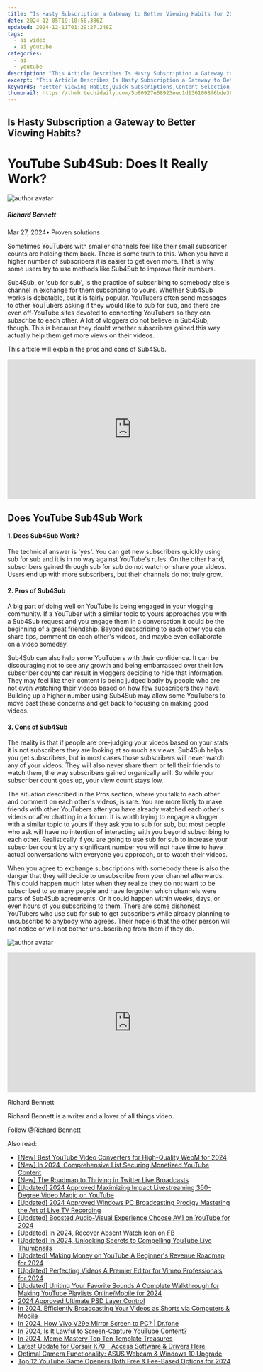 ```yaml
---
title: "Is Hasty Subscription a Gateway to Better Viewing Habits for 2024"
date: 2024-12-05T19:10:56.386Z
updated: 2024-12-11T01:29:27.248Z
tags:
  - ai video
  - ai youtube
categories:
  - ai
  - youtube
description: "This Article Describes Is Hasty Subscription a Gateway to Better Viewing Habits for 2024"
excerpt: "This Article Describes Is Hasty Subscription a Gateway to Better Viewing Habits for 2024"
keywords: "Better Viewing Habits,Quick Subscriptions,Content Selection,Viewer Engagement,Streamline Habits,Quality Media,Optimal Viewing"
thumbnail: https://thmb.techidaily.com/5b80927e68923eec1d1361008f6bde3827f135dcc6188baf767c77fe55f4ad9e.png
---
```


## Is Hasty Subscription a Gateway to Better Viewing Habits?

# YouTube Sub4Sub: Does It Really Work?

![author avatar](https://images.wondershare.com/filmora/article-images/richard-bennett.jpg)

##### Richard Bennett

 Mar 27, 2024• Proven solutions

 Sometimes YouTubers with smaller channels feel like their small subscriber counts are holding them back. There is some truth to this. When you have a higher number of subscribers it is easier to get even more. That is why some users try to use methods like Sub4Sub to improve their numbers.

 Sub4Sub, or 'sub for sub', is the practice of subscribing to somebody else's channel in exchange for them subscribing to yours. Whether Sub4Sub works is debatable, but it is fairly popular. YouTubers often send messages to other YouTubers asking if they would like to sub for sub, and there are even off-YouTube sites devoted to connecting YouTubers so they can subscribe to each other. A lot of vloggers do not believe in Sub4Sub, though. This is because they doubt whether subscribers gained this way actually help them get more views on their videos.

 This article will explain the pros and cons of Sub4Sub.

<!-- affiliate ads begin -->
<iframe width="560" height="315" src="https://www.youtube.com/embed/X4q6gyaEojM?si=ImdFm6Zsr0azykqV" title="YouTube video player" frameborder="0" allow="accelerometer; autoplay; clipboard-write; encrypted-media; gyroscope; picture-in-picture; web-share" referrerpolicy="strict-origin-when-cross-origin" allowfullscreen></iframe>
<!-- affiliate ads end -->

## Does YouTube Sub4Sub Work

#### 1\. Does Sub4Sub Work?

 The technical answer is 'yes'. You can get new subscribers quickly using sub for sub and it is in no way against YouTube's rules. On the other hand, subscribers gained through sub for sub do not watch or share your videos. Users end up with more subscribers, but their channels do not truly grow.

#### 2\. Pros of Sub4Sub

 A big part of doing well on YouTube is being engaged in your vlogging community. If a YouTuber with a similar topic to yours approaches you with a Sub4Sub request and you engage them in a conversation it could be the beginning of a great friendship. Beyond subscribing to each other you can share tips, comment on each other's videos, and maybe even collaborate on a video someday.

 Sub4Sub can also help some YouTubers with their confidence. It can be discouraging not to see any growth and being embarrassed over their low subscriber counts can result in vloggers deciding to hide that information. They may feel like their content is being judged badly by people who are not even watching their videos based on how few subscribers they have. Building up a higher number using Sub4Sub may allow some YouTubers to move past these concerns and get back to focusing on making good videos.

#### 3\. Cons of Sub4Sub

 The reality is that if people are pre-judging your videos based on your stats it is not subscribers they are looking at so much as views. Sub4Sub helps you get subscribers, but in most cases those subscribers will never watch any of your videos. They will also never share them or tell their friends to watch them, the way subscribers gained organically will. So while your subscriber count goes up, your view count stays low.

 The situation described in the Pros section, where you talk to each other and comment on each other's videos, is rare. You are more likely to make friends with other YouTubers after you have already watched each other's videos or after chatting in a forum. It is worth trying to engage a vlogger with a similar topic to yours if they ask you to sub for sub, but most people who ask will have no intention of interacting with you beyond subscribing to each other. Realistically if you are going to use sub for sub to increase your subscriber count by any significant number you will not have time to have actual conversations with everyone you approach, or to watch their videos.

 When you agree to exchange subscriptions with somebody there is also the danger that they will decide to unsubscribe from your channel afterwards. This could happen much later when they realize they do not want to be subscribed to so many people and have forgotten which channels were parts of Sub4Sub agreements. Or it could happen within weeks, days, or even hours of you subscribing to them. There are some dishonest YouTubers who use sub for sub to get subscribers while already planning to unsubscribe to anybody who agrees. Their hope is that the other person will not notice or will not bother unsubscribing from them if they do.

![author avatar](https://images.wondershare.com/filmora/article-images/richard-bennett.jpg)

<!-- affiliate ads begin -->
<iframe width="560" height="315" src="https://www.youtube.com/embed/OZQJUTr44rA?si=ADA0nD1VnXjR_sH0" title="YouTube video player" frameborder="0" allow="accelerometer; autoplay; clipboard-write; encrypted-media; gyroscope; picture-in-picture; web-share" referrerpolicy="strict-origin-when-cross-origin" allowfullscreen></iframe>
<!-- affiliate ads end -->

Richard Bennett

Richard Bennett is a writer and a lover of all things video.

Follow @Richard Bennett

<ins class="adsbygoogle"
     style="display:block"
     data-ad-format="autorelaxed"
     data-ad-client="ca-pub-7571918770474297"
     data-ad-slot="1223367746"></ins>

<ins class="adsbygoogle"
     style="display:block"
     data-ad-client="ca-pub-7571918770474297"
     data-ad-slot="8358498916"
     data-ad-format="auto"
     data-full-width-responsive="true"></ins>

<span class="atpl-alsoreadstyle">Also read:</span>
<div><ul>
<li><a href="https://youtube-webster.techidaily.com/est-youtube-video-converters-for-high-quality-webm-for-2024/"><u>[New] Best YouTube Video Converters for High-Quality WebM for 2024</u></a></li>
<li><a href="https://youtube-webster.techidaily.com/n-2024-comprehensive-list-securing-monetized-youtube-content/"><u>[New] In 2024, Comprehensive List Securing Monetized YouTube Content</u></a></li>
<li><a href="https://twitter-videos.techidaily.com/new-the-roadmap-to-thriving-in-twitter-live-broadcasts/"><u>[New] The Roadmap to Thriving in Twitter Live Broadcasts</u></a></li>
<li><a href="https://youtube-webster.techidaily.com/ed-2024-approved-maximizing-impact-livestreaming-360-degree-video-magic-on-youtube/"><u>[Updated] 2024 Approved Maximizing Impact Livestreaming 360-Degree Video Magic on YouTube</u></a></li>
<li><a href="https://digital-screen-recording.techidaily.com/updated-2024-approved-windows-pc-broadcasting-prodigy-mastering-the-art-of-live-tv-recording/"><u>[Updated] 2024 Approved Windows PC Broadcasting Prodigy Mastering the Art of Live TV Recording</u></a></li>
<li><a href="https://youtube-webster.techidaily.com/ed-boosted-audio-visual-experience-choose-av1-on-youtube-for-2024/"><u>[Updated] Boosted Audio-Visual Experience Choose AV1 on YouTube for 2024</u></a></li>
<li><a href="https://facebook-clips.techidaily.com/updated-in-2024-recover-absent-watch-icon-on-fb/"><u>[Updated] In 2024, Recover Absent Watch Icon on FB</u></a></li>
<li><a href="https://youtube-webster.techidaily.com/ed-in-2024-unlocking-secrets-to-compelling-youtube-live-thumbnails/"><u>[Updated] In 2024, Unlocking Secrets to Compelling YouTube Live Thumbnails</u></a></li>
<li><a href="https://youtube-webster.techidaily.com/ed-making-money-on-youtube-a-beginners-revenue-roadmap-for-2024/"><u>[Updated] Making Money on YouTube A Beginner's Revenue Roadmap for 2024</u></a></li>
<li><a href="https://vimeo-videos.techidaily.com/updated-perfecting-videos-a-premier-editor-for-vimeo-professionals-for-2024/"><u>[Updated] Perfecting Videos A Premier Editor for Vimeo Professionals for 2024</u></a></li>
<li><a href="https://youtube-blog.techidaily.com/ed-uniting-your-favorite-sounds-a-complete-walkthrough-for-making-youtube-playlists-onlinemobile-for-2024/"><u>[Updated] Uniting Your Favorite Sounds A Complete Walkthrough for Making YouTube Playlists Online/Mobile for 2024</u></a></li>
<li><a href="https://fox-friendly.techidaily.com/2024-approved-ultimate-psd-layer-control/"><u>2024 Approved Ultimate PSD Layer Control</u></a></li>
<li><a href="https://youtube-webster.techidaily.com/24-efficiently-broadcasting-your-videos-as-shorts-via-computers-and-mobile/"><u>In 2024, Efficiently Broadcasting Your Videos as Shorts via Computers & Mobile</u></a></li>
<li><a href="https://screen-mirror.techidaily.com/in-2024-how-vivo-v29e-mirror-screen-to-pc-drfone-by-drfone-android/"><u>In 2024, How Vivo V29e Mirror Screen to PC? | Dr.fone</u></a></li>
<li><a href="https://youtube-webster.techidaily.com/24-is-it-lawful-to-screen-capture-youtube-content/"><u>In 2024, Is It Lawful to Screen-Capture YouTube Content?</u></a></li>
<li><a href="https://fox-direct.techidaily.com/in-2024-meme-mastery-top-ten-template-treasures/"><u>In 2024, Meme Mastery Top Ten Template Treasures</u></a></li>
<li><a href="https://hardware-updates.techidaily.com/1722967720934-latest-update-for-corsair-k70-access-software-and-drivers-here/"><u>Latest Update for Corsair K70 - Access Software & Drivers Here</u></a></li>
<li><a href="https://driver-error.techidaily.com/optimal-camera-functionality-asus-webcam-and-windows-10-upgrade/"><u>Optimal Camera Functionality: ASUS Webcam & Windows 10 Upgrade</u></a></li>
<li><a href="https://youtube-webster.techidaily.com/2-youtube-game-openers-both-free-and-fee-based-options-for-2024/"><u>Top 12 YouTube Game Openers Both Free & Fee-Based Options for 2024</u></a></li>
</ul></div>

